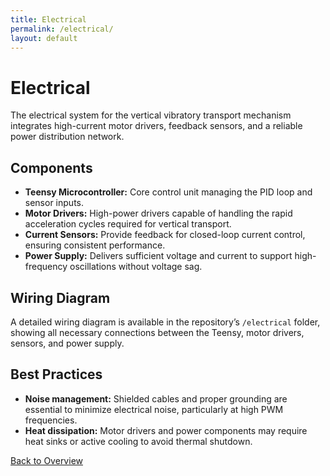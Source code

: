 ```yaml
---
title: Electrical
permalink: /electrical/
layout: default
---
```


# Electrical

The electrical system for the vertical vibratory transport mechanism integrates high-current motor drivers, feedback sensors, and a reliable power distribution network.

## Components
- **Teensy Microcontroller:** Core control unit managing the PID loop and sensor inputs.
- **Motor Drivers:** High-power drivers capable of handling the rapid acceleration cycles required for vertical transport.
- **Current Sensors:** Provide feedback for closed-loop current control, ensuring consistent performance.
- **Power Supply:** Delivers sufficient voltage and current to support high-frequency oscillations without voltage sag.

## Wiring Diagram
A detailed wiring diagram is available in the repository’s `/electrical` folder, showing all necessary connections between the Teensy, motor drivers, sensors, and power supply.

## Best Practices
- **Noise management:** Shielded cables and proper grounding are essential to minimize electrical noise, particularly at high PWM frequencies.
- **Heat dissipation:** Motor drivers and power components may require heat sinks or active cooling to avoid thermal shutdown.

[Back to Overview](index.md)
